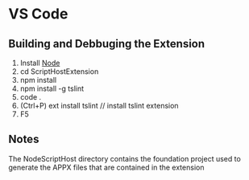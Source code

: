 # VS Code
## Building and Debbuging the Extension
1. Install [Node](https://nodejs.org/)
1. cd ScriptHostExtension
1. npm install
1. npm install -g tslint
1. code .
1. (Ctrl+P) ext install tslint  // install tslint extension
1. F5


## Notes
The NodeScriptHost directory contains the foundation project used to generate the APPX files that are contained in the extension
